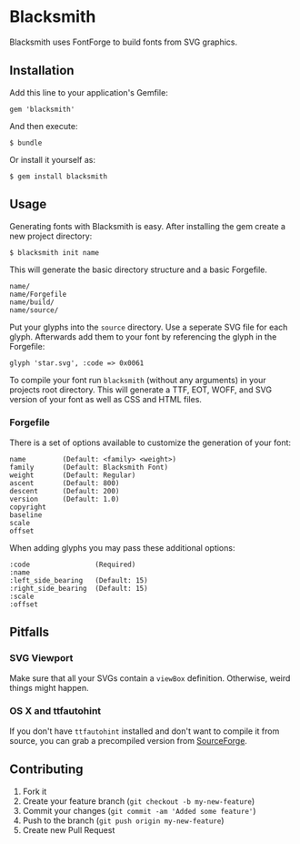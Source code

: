 # Blacksmith

Blacksmith uses FontForge to build fonts from SVG graphics.

## Installation

Add this line to your application's Gemfile:

    gem 'blacksmith'

And then execute:

    $ bundle

Or install it yourself as:

    $ gem install blacksmith


## Usage

Generating fonts with Blacksmith is easy. After installing the gem create a new project
directory:

    $ blacksmith init name

This will generate the basic directory structure and a basic Forgefile.

    name/
    name/Forgefile
    name/build/
    name/source/

Put your glyphs into the `source` directory. Use a seperate SVG file for each glyph. Afterwards add them to your font by referencing the glyph in the Forgefile:

    glyph 'star.svg', :code => 0x0061

To compile your font run `blacksmith` (without any arguments) in your projects root directory. This will generate a TTF, EOT, WOFF, and SVG version of your font as well as CSS and HTML files.

### Forgefile

There is a set of options available to customize the generation of your font:

    name         (Default: <family> <weight>)
    family       (Default: Blacksmith Font)
    weight       (Default: Regular)
    ascent       (Default: 800)
    descent      (Default: 200)
    version      (Default: 1.0)
    copyright
    baseline
    scale
    offset

When adding glyphs you may pass these additional options:

    :code                (Required)
    :name
    :left_side_bearing   (Default: 15)
    :right_side_bearing  (Default: 15)
    :scale
    :offset


## Pitfalls

### SVG Viewport

Make sure that all your SVGs contain a `viewBox` definition. Otherwise, weird
things might happen.

### OS X and ttfautohint

If you don't have `ttfautohint` installed and don't want to compile it from
source, you can grab a precompiled version from
[SourceForge](http://sourceforge.net/projects/freetype/files/ttfautohint/).


## Contributing

1. Fork it
2. Create your feature branch (`git checkout -b my-new-feature`)
3. Commit your changes (`git commit -am 'Added some feature'`)
4. Push to the branch (`git push origin my-new-feature`)
5. Create new Pull Request
